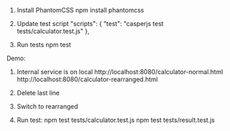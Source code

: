 1) Install PhantomCSS
npm install phantomcss

2) Update test script
 "scripts": {
    "test": "casperjs test tests/calculator.test.js"
  },


3) Run tests
npm test





















Demo:
1) Internal service is on local
http://localhost:8080/calculator-normal.html
http://localhost:8080/calculator-rearranged.html

2) Delete last line
3) Switch to rearranged
4) Run test:
npm test tests/calculator.test.js
npm test tests/result.test.js